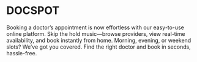 # DOCSPOT
Booking a doctor’s appointment is now effortless with our easy-to-use online platform. Skip the hold music—browse providers, view real-time availability, and book instantly from home. Morning, evening, or weekend slots? We’ve got you covered. Find the right doctor and book in seconds, hassle-free.
